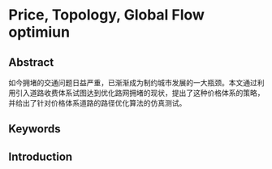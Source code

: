 Price, Topology, Global Flow optimiun
=========================================================

## Abstract
如今拥堵的交通问题日益严重，已渐渐成为制约城市发展的一大瓶颈。本文通过利用引入道路收费体系试图达到优化路网拥堵的现状，提出了这种价格体系的策略，并给出了针对价格体系道路的路径优化算法的仿真测试。
## Keywords

## Introduction
